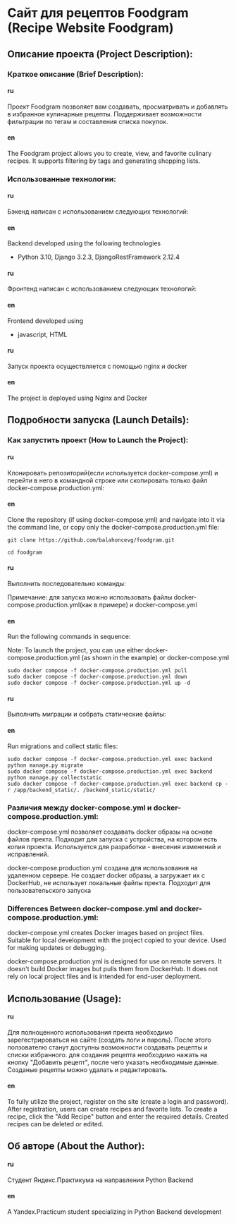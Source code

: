 # Сайт для рецептов Foodgram (Recipe Website Foodgram)

## Описание проекта (Project Description):

### Краткое описание (Brief Description):

#### ru
Проект Foodgram позволяет вам создавать, просматривать и добавлять в избранное кулинарные рецепты. Поддерживает возможности фильтрации по тегам и составления списка покупок.

#### en
The Foodgram project allows you to create, view, and favorite culinary recipes. It supports filtering by tags and generating shopping lists.

### Использованные технологии:

#### ru
Бэкенд написан с использованием следующих технологий:

#### en
Backend developed using the following technologies

- Python 3.10, Django 3.2.3, DjangoRestFramework 2.12.4

#### ru
Фронтенд написан с использованием следующих технологий:

#### en
Frontend developed using

- javascript, HTML

#### ru
Запуск проекта осуществляется с помощью nginx и docker

#### en
The project is deployed using Nginx and Docker

## Подробности запуска (Launch Details):

### Как запустить проект (How to Launch the Project):

#### ru
Клонировать репозиторий(если используется docker-compose.yml) и перейти в него в командной строке или скопировать только файл docker-compose.production.yml:

#### en
Clone the repository (if using docker-compose.yml) and navigate into it via the command line, or copy only the docker-compose.production.yml file:

```
git clone https://github.com/balahoncevg/foodgram.git
```

```
cd foodgram
```

#### ru
Выполнить последовательно команды:

Примечание:
для запуска можно использовать файлы docker-compose.production.yml(как в примере) и docker-compose.yml

#### en
Run the following commands in sequence:

Note:
To launch the project, you can use either docker-compose.production.yml (as shown in the example) or docker-compose.yml

```
sudo docker compose -f docker-compose.production.yml pull
sudo docker compose -f docker-compose.production.yml down
sudo docker compose -f docker-compose.production.yml up -d
```

#### ru
Выполнить миграции и собрать статические файлы:

#### en
Run migrations and collect static files:

```
sudo docker compose -f docker-compose.production.yml exec backend python manage.py migrate
sudo docker compose -f docker-compose.production.yml exec backend python manage.py collectstatic
sudo docker compose -f docker-compose.production.yml exec backend cp -r /app/backend_static/. /backend_static/static/
```

### Различия между docker-compose.yml и docker-compose.production.yml:

docker-compose.yml позволяет создавать docker образы на основе файлов пректа. Подходит для запуска с устройства, на котором есть копия проекта. Используется для разработки - внесения изменений и исправлений.

docker-compose.production.yml создана для использования на удаленном сервере. Не создает docker образы, а загружает их с DockerHub, не использует локальные файлы пректа. Подходит для пользовательского запуска

### Differences Between docker-compose.yml and docker-compose.production.yml:

docker-compose.yml creates Docker images based on project files. Suitable for local development with the project copied to your device. Used for making updates or debugging.

docker-compose.production.yml is designed for use on remote servers. It doesn't build Docker images but pulls them from DockerHub. It does not rely on local project files and is intended for end-user deployment.

## Использование (Usage):

#### ru
Для полноценного использования пректа необходимо зарегестрироваться на сайте (создать логи и пароль). После этого ползователю станут доступны возможности создавать рецепты и списки избранного. для создания рецепта необходимо нажать на кнопку "Добавить рецепт", после чего указать необходимые данные. Созданые рецепты можно удалать и редактировать.

#### en
To fully utilize the project, register on the site (create a login and password). After registration, users can create recipes and favorite lists. To create a recipe, click the "Add Recipe" button and enter the required details. Created recipes can be deleted or edited.


## Об авторе (About the Author):

#### ru
Студент Яндекс.Практикума на направлении Python Backend

#### en
A Yandex.Practicum student specializing in Python Backend development
